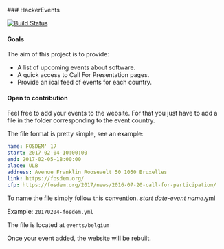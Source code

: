 ### HackerEvents

[![Build Status](https://travis-ci.org/frankrousseau/hackerevents.svg?branch=master)](https://travis-ci.org/frankrousseau/hackerevents)

#### Goals

The aim of this project is to provide:

* A list of upcoming events about software.
* A quick access to Call For Presentation pages.
* Provide an ical feed of events for each country.


#### Open to contribution

Feel free to add your events to the website. For that you just have to add a file in the folder corresponding to the event country.

The file format is pretty simple, see an example:

```yaml
name: FOSDEM' 17
start: 2017-02-04-10:00:00
end: 2017-02-05-18:00:00
place: ULB
address: Avenue Franklin Roosevelt 50 1050 Bruxelles
link: https://fosdem.org/
cfp: https://fosdem.org/2017/news/2016-07-20-call-for-participation/
```

To name the file simply follow this convention.
*start date*-*event name*.yml

Example: `20170204-fosdem.yml`

The file is located at `events/belgium`

Once your event added, the website will be rebuilt. 
